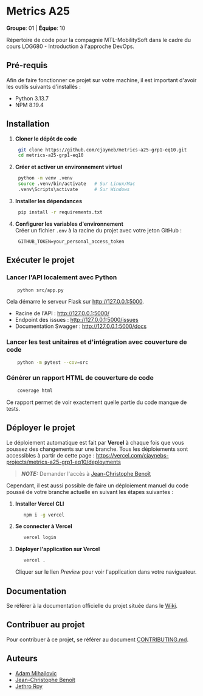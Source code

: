 # Metrics A25

**Groupe**: 01 | **Équipe**: 10

Répertoire de code pour la compagnie MTL-MobilitySoft dans le cadre du cours LOG680 - Introduction à l'approche DevOps.

## Pré-requis

Afin de faire fonctionner ce projet sur votre machine, il est important d'avoir les outils suivants d'installés :

- Python 3.13.7
- NPM 8.19.4

## Installation

1. **Cloner le dépôt de code**

   ```bash
    git clone https://github.com/cjayneb/metrics-a25-grp1-eq10.git
    cd metrics-a25-grp1-eq10
   ```

2. **Créer et activer un environnement virtuel**

   ```bash
    python -m venv .venv
    source .venv/bin/activate   # Sur Linux/Mac
    .venv\Scripts\activate      # Sur Windows
   ```

3. **Installer les dépendances**

   ```bash
    pip install -r requirements.txt
   ```

4. **Configurer les variables d'environnement**\
   Créer un fichier `.env` à la racine du projet avec votre jeton GitHub :
   ```env
    GITHUB_TOKEN=your_personal_access_token
   ```

## Exécuter le projet

### Lancer l'API localement avec Python

```bash
    python src/app.py
```

Cela démarre le serveur Flask sur http://127.0.0.1:5000.

- Racine de l'API : http://127.0.0.1:5000/
- Endpoint des issues : http://127.0.0.1:5000/issues
- Documentation Swagger : http://127.0.0.1:5000/docs

### Lancer les test unitaires et d'intégration avec couverture de code

```bash
    python -m pytest --cov=src
```

### Générer un rapport HTML de couverture de code

```bash
    coverage html
```

Ce rapport permet de voir exactement quelle partie du code manque de tests.

## Déployer le projet

Le déploiement automatique est fait par **Vercel** à chaque fois que vous poussez des changements sur une branche. Tous les déploiements sont accessibles à partir de cette page : https://vercel.com/cjaynebs-projects/metrics-a25-grp1-eq10/deployments

> **_NOTE:_** Demander l'accès à [Jean-Christophe Benoît](https://github.com/cjayneb)

Cependant, il est aussi possible de faire un déploiement manuel du code poussé de votre branche actuelle en suivant les étapes suivantes :

1. **Installer Vercel CLI**

   ```bash
      npm i -g vercel
   ```

2. **Se connecter à Vercel**

   ```bash
      vercel login
   ```

3. **Déployer l'application sur Vercel**

   ```bash
      vercel .
   ```

   Cliquer sur le lien _Preview_ pour voir l'application dans votre naviguateur.

## Documentation

Se référer à la documentation officielle du projet située dans le [Wiki](https://github.com/cjayneb/metrics-a25-grp1-eq10/wiki).

## Contribuer au projet

Pour contribuer à ce projet, se référer au document [CONTRIBUTING.md](./CONTRIBUTING.md).

## Auteurs

- [Adam Mihajlovic](https://github.com/Funnyadd)
- [Jean-Christophe Benoît](https://github.com/cjayneb)
- [Jethro Roy](https://github.com/JethroRoy)
